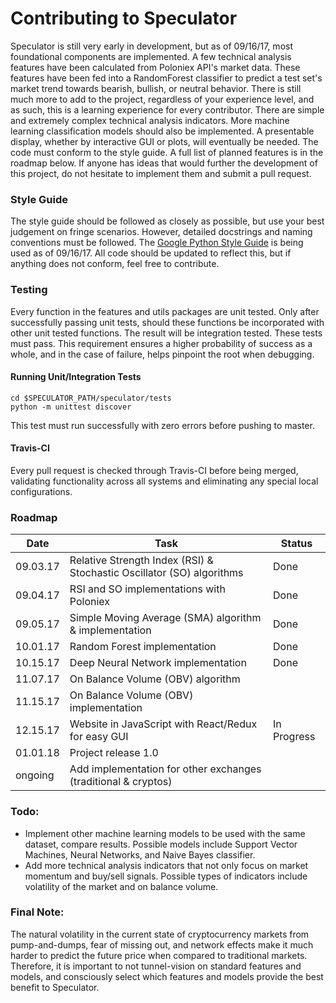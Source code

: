 # Contributing to Speculator
Speculator is still very early in development, but as of 09/16/17, most foundational components are implemented.
A few technical analysis features have been calculated from Poloniex API's market data.  These features have been fed into a RandomForest classifier to predict a test set's market trend towards bearish, bullish, or neutral behavior.
There is still much more to add to the project, regardless of your experience level, and as such, this is a learning experience for every contributor.
There are simple and extremely complex technical analysis indicators.  More machine learning classification models should also be implemented.  A presentable display, whether by interactive GUI or plots, will eventually be needed.  The code must conform to the style guide.  A full list of planned features is in the roadmap below.  If anyone has ideas that would further the development of this project, do not hesitate to implement them and submit a pull request.

### Style Guide
The style guide should be followed as closely as possible, but use your best judgement on fringe scenarios.  However, detailed docstrings and naming conventions must be followed.
The [Google Python Style Guide](https://google.github.io/styleguide/pyguide.html) is being used as of 09/16/17.
All code should be updated to reflect this, but if anything does not conform, feel free to contribute.

### Testing
Every function in the features and utils packages are unit tested.  Only after successfully passing unit tests, should these functions be incorporated with other unit tested functions.  The result will be integration tested.  These tests must pass.  This requirement ensures a higher probability of success as a whole, and in the case of failure, helps pinpoint the root when debugging.

#### Running Unit/Integration Tests
```
cd $SPECULATOR_PATH/speculator/tests
python -m unittest discover
```
This test must run successfully with zero errors before pushing to master.

#### Travis-CI
Every pull request is checked through Travis-CI before being merged, validating functionality across all systems and eliminating any special local configurations.

### Roadmap
Date | Task | Status 
---  | ---  | ---
09.03.17 | Relative Strength Index (RSI) & Stochastic Oscillator (SO) algorithms | Done
09.04.17 | RSI and SO implementations with Poloniex | Done
09.05.17 | Simple Moving Average (SMA) algorithm & implementation | Done
10.01.17 | Random Forest implementation | Done
10.15.17 | Deep Neural Network implementation | Done
11.07.17 | On Balance Volume (OBV) algorithm | 
11.15.17 | On Balance Volume (OBV) implementation | 
12.15.17 | Website in JavaScript with React/Redux for easy GUI | In Progress
01.01.18 | Project release 1.0 | 
ongoing  | Add implementation for other exchanges (traditional & cryptos) | 

### Todo:
* Implement other machine learning models to be used with the same dataset, compare results.  Possible models include Support Vector Machines, Neural Networks, and Naive Bayes classifier.
* Add more technical analysis indicators that not only focus on market momentum and buy/sell signals.  Possible types of indicators include volatility of the market and on balance volume.

### Final Note:
The natural volatility in the current state of cryptocurrency markets from pump-and-dumps, fear of missing out, and network effects make it much harder to predict the future price when compared to traditional markets.
Therefore, it is important to not tunnel-vision on standard features and models, and consciously select which features and models provide the best benefit to Speculator. 
